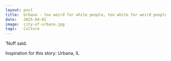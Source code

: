 ```yaml
---
layout: post
title:  Urbana - too weird for white people, too white for weird people
date:   2025-04-02
image:  city-of-urbana.jpg
tags:   Culture
---
```


'Nuff said.

Inspiration for this story: Urbana, IL
